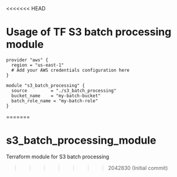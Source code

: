 <<<<<<< HEAD
# Usage of TF S3 batch processing module

``` 
provider "aws" {
  region = "us-east-1"
  # Add your AWS credentials configuration here
}

module "s3_batch_processing" {
  source         = "./s3_batch_processing"
  bucket_name    = "my-batch-bucket"
  batch_role_name = "my-batch-role"
}
```
=======
# s3_batch_processing_module
Terraform module for S3 batch processing
>>>>>>> 2042830 (Initial commit)
